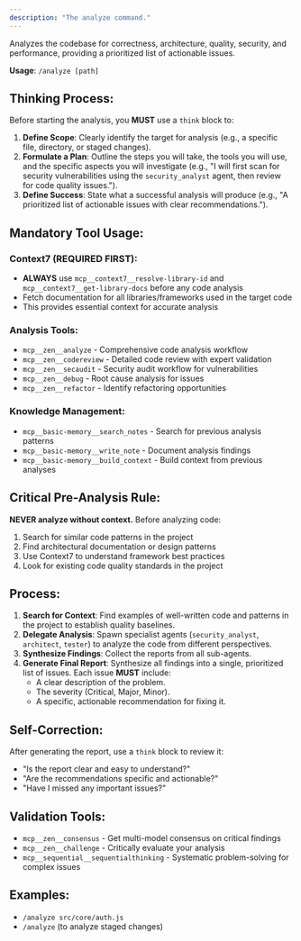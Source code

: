 ```yaml
---
description: "The analyze command."
---
```


Analyzes the codebase for correctness, architecture, quality, security, and performance, providing a prioritized list of actionable issues.

**Usage**: `/analyze [path]`

## Thinking Process:
Before starting the analysis, you **MUST** use a `think` block to:
1.  **Define Scope**: Clearly identify the target for analysis (e.g., a specific file, directory, or staged changes).
2.  **Formulate a Plan**: Outline the steps you will take, the tools you will use, and the specific aspects you will investigate (e.g., "I will first scan for security vulnerabilities using the `security_analyst` agent, then review for code quality issues.").
3.  **Define Success**: State what a successful analysis will produce (e.g., "A prioritized list of actionable issues with clear recommendations.").

## Mandatory Tool Usage:

### Context7 (REQUIRED FIRST):
- **ALWAYS** use `mcp__context7__resolve-library-id` and `mcp__context7__get-library-docs` before any code analysis
- Fetch documentation for all libraries/frameworks used in the target code
- This provides essential context for accurate analysis

### Analysis Tools:
- `mcp__zen__analyze` - Comprehensive code analysis workflow
- `mcp__zen__codereview` - Detailed code review with expert validation
- `mcp__zen__secaudit` - Security audit workflow for vulnerabilities
- `mcp__zen__debug` - Root cause analysis for issues
- `mcp__zen__refactor` - Identify refactoring opportunities

### Knowledge Management:
- `mcp__basic-memory__search_notes` - Search for previous analysis patterns
- `mcp__basic-memory__write_note` - Document analysis findings
- `mcp__basic-memory__build_context` - Build context from previous analyses

## Critical Pre-Analysis Rule:
**NEVER analyze without context.** Before analyzing code:
1. Search for similar code patterns in the project
2. Find architectural documentation or design patterns
3. Use Context7 to understand framework best practices
4. Look for existing code quality standards in the project

## Process:
1.  **Search for Context**: Find examples of well-written code and patterns in the project to establish quality baselines.
2.  **Delegate Analysis**: Spawn specialist agents (`security_analyst`, `architect`, `tester`) to analyze the code from different perspectives.
3.  **Synthesize Findings**: Collect the reports from all sub-agents.
4.  **Generate Final Report**: Synthesize all findings into a single, prioritized list of issues. Each issue **MUST** include:
    -   A clear description of the problem.
    -   The severity (Critical, Major, Minor).
    -   A specific, actionable recommendation for fixing it.

## Self-Correction:
After generating the report, use a `think` block to review it:
-   "Is the report clear and easy to understand?"
-   "Are the recommendations specific and actionable?"
-   "Have I missed any important issues?"

## Validation Tools:
- `mcp__zen__consensus` - Get multi-model consensus on critical findings
- `mcp__zen__challenge` - Critically evaluate your analysis
- `mcp__sequential__sequentialthinking` - Systematic problem-solving for complex issues

## Examples:
-   `/analyze src/core/auth.js`
-   `/analyze` (to analyze staged changes)
